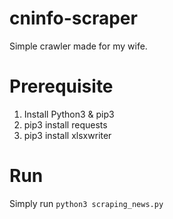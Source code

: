 # cninfo-scraper

Simple crawler made for my wife.

# Prerequisite

1. Install Python3 & pip3
3. pip3 install requests
4. pip3 install xlsxwriter

# Run

Simply run `python3 scraping_news.py`
